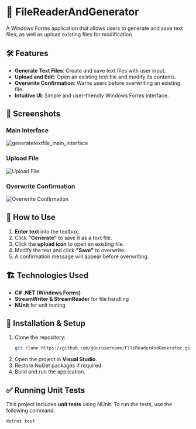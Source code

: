 # 📂 FileReaderAndGenerator

A Windows Forms application that allows users to generate and save text files, as well as upload existing files for modification.

## 🛠 Features
- **Generate Text Files**: Create and save text files with user input.
- **Upload and Edit**: Open an existing text file and modify its contents.
- **Overwrite Confirmation**: Warns users before overwriting an existing file.
- **Intuitive UI**: Simple and user-friendly Windows Forms interface.

## 📸 Screenshots
### Main Interface  
![generatetextfile_main_interface](https://github.com/user-attachments/assets/dd99312b-c95e-40c4-812f-b9334d8416a3)


### Upload File  
![Upload File](screenshots/upload_file.png)

### Overwrite Confirmation  
![Overwrite Confirmation](screenshots/overwrite_confirmation.png)

## 🚀 How to Use
1. **Enter text** into the textbox.
2. Click **"Generate"** to save it as a text file.
3. Click the **upload icon** to open an existing file.
4. Modify the text and click **"Save"** to overwrite.
5. A confirmation message will appear before overwriting.

## 🏗 Technologies Used
- **C# .NET (Windows Forms)**
- **StreamWriter & StreamReader** for file handling
- **NUnit** for unit testing

## 📝 Installation & Setup
1. Clone the repository:
   ```sh
   git clone https://github.com/yourusername/FileReaderAndGenerator.git
2. Open the project in **Visual Studio**.
3. Restore NuGet packages if required.
4. Build and run the application.

## ✅ Running Unit Tests
This project includes **unit tests** using NUnit. To run the tests, use the following command:

```sh
dotnet test
